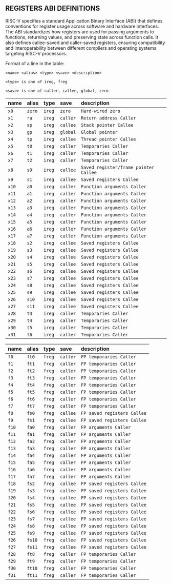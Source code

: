 ## REGISTERS ABI DEFINITIONS

RISC-V specifies a standard Application Binary Interface (ABI) that defines conventions for register usage across software and hardware interfaces. The ABI standardizes how registers are used for passing arguments to functions, returning values, and preserving state across function calls. It also defines callee-saved and caller-saved registers, ensuring compatibility and interoperability between different compilers and operating systems targeting RISC-V processors.

Format of a line in the table:

`<name> <alias> <type> <save> <description>`

`<type> is one of ireg, freg`

`<save> is one of caller, callee, global, zero`

| name   | alias   | type    | save      |  description                          |
|--------|:--------|:--------|:----------|:--------------------------------------|
| `x0`   | `zero`  | `ireg`  | `zero`    | `Hard-wired zero`                     |
| `x1`   | `ra`    | `ireg`  | `caller`  | `Return address Caller`               |
| `x2`   | `sp`    | `ireg`  | `callee`  | `Stack pointer Callee`                |
| `x3`   | `gp`    | `ireg`  | `global`  | `Global pointer`                      |
| `x4`   | `tp`    | `ireg`  | `callee`  | `Thread pointer Callee`               |
| `x5`   | `t0`    | `ireg`  | `caller`  | `Temporaries Caller`                  |
| `x6`   | `t1`    | `ireg`  | `caller`  | `Temporaries Caller`                  |
| `x7`   | `t2`    | `ireg`  | `caller`  | `Temporaries Caller`                  |
| `x8`   | `s0`    | `ireg`  | `callee`  | `Saved register/frame pointer Callee` |
| `x9`   | `s1`    | `ireg`  | `callee`  | `Saved registers Callee`              |
| `x10`  | `a0`    | `ireg`  | `caller`  | `Function arguments Caller`           |
| `x11`  | `a1`    | `ireg`  | `caller`  | `Function arguments Caller`           |
| `x12`  | `a2`    | `ireg`  | `caller`  | `Function arguments Caller`           |
| `x13`  | `a3`    | `ireg`  | `caller`  | `Function arguments Caller`           |
| `x14`  | `a4`    | `ireg`  | `caller`  | `Function arguments Caller`           |
| `x15`  | `a5`    | `ireg`  | `caller`  | `Function arguments Caller`           |
| `x16`  | `a6`    | `ireg`  | `caller`  | `Function arguments Caller`           |
| `x17`  | `a7`    | `ireg`  | `caller`  | `Function arguments Caller`           |
| `x18`  | `s2`    | `ireg`  | `callee`  | `Saved registers Callee`              |
| `x19`  | `s3`    | `ireg`  | `callee`  | `Saved registers Callee`              |
| `x20`  | `s4`    | `ireg`  | `callee`  | `Saved registers Callee`              |
| `x21`  | `s5`    | `ireg`  | `callee`  | `Saved registers Callee`              |
| `x22`  | `s6`    | `ireg`  | `callee`  | `Saved registers Callee`              |
| `x23`  | `s7`    | `ireg`  | `callee`  | `Saved registers Callee`              |
| `x24`  | `s8`    | `ireg`  | `callee`  | `Saved registers Callee`              |
| `x25`  | `s9`    | `ireg`  | `callee`  | `Saved registers Callee`              |
| `x26`  | `s10`   | `ireg`  | `callee`  | `Saved registers Callee`              |
| `x27`  | `s11`   | `ireg`  | `callee`  | `Saved registers Callee`              |
| `x28`  | `t3`    | `ireg`  | `caller`  | `Temporaries Caller`                  |
| `x29`  | `t4`    | `ireg`  | `caller`  | `Temporaries Caller`                  |
| `x30`  | `t5`    | `ireg`  | `caller`  | `Temporaries Caller`                  |
| `x31`  | `t6`    | `ireg`  | `caller`  | `Temporaries Caller`                  |

| name   | alias   | type    | save      |  description                          |
|--------|:--------|:--------|:----------|:--------------------------------------|
| `f0`   | `ft0`   | `freg`  | `caller`  | `FP temporaries Caller`               |
| `f1`   | `ft1`   | `freg`  | `caller`  | `FP temporaries Caller`               |
| `f2`   | `ft2`   | `freg`  | `caller`  | `FP temporaries Caller`               |
| `f3`   | `ft3`   | `freg`  | `caller`  | `FP temporaries Caller`               |
| `f4`   | `ft4`   | `freg`  | `caller`  | `FP temporaries Caller`               |
| `f5`   | `ft5`   | `freg`  | `caller`  | `FP temporaries Caller`               |
| `f6`   | `ft6`   | `freg`  | `caller`  | `FP temporaries Caller`               |
| `f7`   | `ft7`   | `freg`  | `caller`  | `FP temporaries Caller`               |
| `f8`   | `fs0`   | `freg`  | `callee`  | `FP saved registers Callee`           |
| `f9`   | `fs1`   | `freg`  | `callee`  | `FP saved registers Callee`           |
| `f10`  | `fa0`   | `freg`  | `caller`  | `FP arguments Caller`                 |
| `f11`  | `fa1`   | `freg`  | `caller`  | `FP arguments Caller`                 |
| `f12`  | `fa2`   | `freg`  | `caller`  | `FP arguments Caller`                 |
| `f13`  | `fa3`   | `freg`  | `caller`  | `FP arguments Caller`                 |
| `f14`  | `fa4`   | `freg`  | `caller`  | `FP arguments Caller`                 |
| `f15`  | `fa5`   | `freg`  | `caller`  | `FP arguments Caller`                 |
| `f16`  | `fa6`   | `freg`  | `caller`  | `FP arguments Caller`                 |
| `f17`  | `fa7`   | `freg`  | `caller`  | `FP arguments Caller`                 |
| `f18`  | `fs2`   | `freg`  | `callee`  | `FP saved registers Callee`           |
| `f19`  | `fs3`   | `freg`  | `callee`  | `FP saved registers Callee`           |
| `f20`  | `fs4`   | `freg`  | `callee`  | `FP saved registers Callee`           |
| `f21`  | `fs5`   | `freg`  | `callee`  | `FP saved registers Callee`           |
| `f22`  | `fs6`   | `freg`  | `callee`  | `FP saved registers Callee`           |
| `f23`  | `fs7`   | `freg`  | `callee`  | `FP saved registers Callee`           |
| `f24`  | `fs8`   | `freg`  | `callee`  | `FP saved registers Callee`           |
| `f25`  | `fs9`   | `freg`  | `callee`  | `FP saved registers Callee`           |
| `f26`  | `fs10`  | `freg`  | `callee`  | `FP saved registers Callee`           |
| `f27`  | `fs11`  | `freg`  | `callee`  | `FP saved registers Callee`           |
| `f28`  | `ft8`   | `freg`  | `caller`  | `FP temporaries Caller`               |
| `f29`  | `ft9`   | `freg`  | `caller`  | `FP temporaries Caller`               |
| `f30`  | `ft10`  | `freg`  | `caller`  | `FP temporaries Caller`               |
| `f31`  | `ft11`  | `freg`  | `caller`  | `FP temporaries Caller`               |
